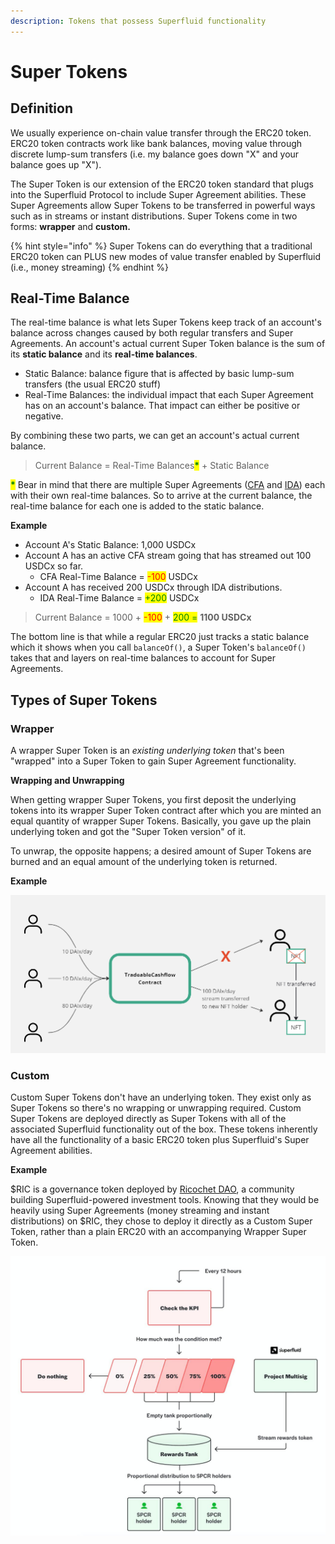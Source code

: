 ```yaml
---
description: Tokens that possess Superfluid functionality
---
```


# Super Tokens

## Definition

We usually experience on-chain value transfer through the ERC20 token. ERC20 token contracts work like bank balances, moving value through discrete lump-sum transfers (i.e. my balance goes down "X" and your balance goes up "X").

The Super Token is our extension of the ERC20 token standard that plugs into the Superfluid Protocol to include Super Agreement abilities. These Super Agreements allow Super Tokens to be transferred in powerful ways such as in streams or instant distributions. Super Tokens come in two forms: **wrapper** and **custom.**

{% hint style="info" %}
Super Tokens can do everything that a traditional ERC20 token can PLUS new modes of value transfer enabled by Superfluid (i.e., money streaming)
{% endhint %}

## **Real-Time Balance**

The real-time balance is what lets Super Tokens keep track of an account's balance across changes caused by both regular transfers and Super Agreements. An account's actual current Super Token balance is the sum of its **static balance** and its **real-time balances**.&#x20;

* Static Balance: balance figure that is affected by basic lump-sum transfers (the usual ERC20 stuff)
* Real-Time Balances: the individual impact that each Super Agreement has on an account's balance. That impact can either be positive or negative.

By combining these two parts, we can get an account's actual current balance.

> Current Balance = Real-Time Balances<mark style="color:green;">**\***</mark> + Static Balance

<mark style="color:green;">**\***</mark> Bear in mind that there are multiple Super Agreements ([CFA](https://docs.superfluid.finance/superfluid/protocol-overview/in-depth-overview/super-agreements/constant-flow-agreement-cfa) and [IDA](https://docs.superfluid.finance/superfluid/protocol-overview/in-depth-overview/super-agreements/instant-distribution-agreement-ida)) each with their own real-time balances. So to arrive at the current balance, the real-time balance for each one is added to the static balance.&#x20;

**Example**&#x20;

* Account A's Static Balance: 1,000 USDCx
* Account A has an active CFA stream going that has streamed out 100 USDCx so far.
  * CFA Real-Time Balance = <mark style="color:red;">-100</mark> USDCx
* Account A has received 200 USDCx through IDA distributions.
  * IDA Real-Time Balance = <mark style="color:green;">+200</mark> USDCx

> Current Balance = 1000 + <mark style="color:red;">-100</mark> + <mark style="color:green;">200 =</mark> **1100 USDCx**

The bottom line is that while a regular ERC20 just tracks a static balance which it shows when you call `balanceOf()`, a Super Token's `balanceOf()` takes that and layers on real-time balances to account for Super Agreements.

## Types of Super Tokens

### **Wrapper**

A wrapper Super Token is an _existing underlying token_ that's been "wrapped" into a Super Token to gain Super Agreement functionality.

**Wrapping and Unwrapping**

When getting wrapper Super Tokens, you first deposit the underlying tokens into its wrapper Super Token contract after which you are minted an equal quantity of wrapper Super Tokens. Basically, you gave up the plain underlying token and got the "Super Token version" of it.&#x20;

To unwrap, the opposite happens; a desired amount of Super Tokens are burned and an equal amount of the underlying token is returned.

**Example**

![](<../../.gitbook/assets/image (40).png>)

### Custom

Custom Super Tokens don't have an underlying token. They exist only as Super Tokens so there's no wrapping or unwrapping required. Custom Super Tokens are deployed directly as Super Tokens with all of the associated Superfluid functionality out of the box. These tokens inherently have all the functionality of a basic ERC20 token plus Superfluid's Super Agreement abilities.

**Example**

$RIC is a governance token deployed by [Ricochet DAO](https://ricochet.exchange/), a community building Superfluid-powered investment tools. Knowing that they would be heavily using Super Agreements (money streaming and instant distributions) on $RIC, they chose to deploy it directly as a Custom Super Token, rather than a plain ERC20 with an accompanying Wrapper Super Token.

![](<../../.gitbook/assets/image (31).png>)
